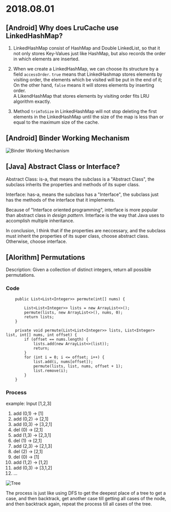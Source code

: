 # 2018.08.01

## [Android] Why does LruCache use LinkedHashMap?

1. LinkedHashMap consist of HashMap and Double LinkedList, so that it not only stores Key-Values just like HashMap, but also records the order in which elements are inserted.

2. When we create a LinkedHashMap, we can choose its structure by a field `accessOrder`. `true` means that LinkedHashmap stores elements by visiting order, the elements which be visited will be put in the end of it; On the other hand, `false` means it will stores elements by inserting order.  
A LikendHashMap that stores elements by visiting order fits LRU algorithm exactly.

3. Method `trimToSize` in LinkedHashMap will not stop deleting the first elements in the LinkedHashMap until the size of the map is less than or equal to the maximum size of the cache.

## [Android] Binder Working Mechanism

![Binder Working Mechanism](https://img-blog.csdn.net/20170218115023945?watermark/2/text/aHR0cDovL2Jsb2cuY3Nkbi5uZXQvbGluX3Rfcw==/font/5a6L5L2T/fontsize/400/fill/I0JBQkFCMA==/dissolve/70/gravity/SouthEast)

## [Java] Abstract Class or Interface?

Abstract Class: is-a, that means the subclass is a "Abstract Class", the subclass inherits the properties and methods of its super class.

Interface: has-a, means the subclass has a "Interface", the subclass just has the methods of the interface that it implements.

Because of "Interface oriented programming", interface is more popular than abstract class in *design pattern*. Interface is the way that Java uses to accomplish multiple inheritance.

In conclusion, I think that if the properties are neccessary, and the subclass must inherit the properties of its super class, choose abstract class. Otherwise, choose interface.

## [Alorithm] Permutations

Description: Given a collection of distinct integers, return all possible permutations.

### Code 

```
    public List<List<Integer>> permute(int[] nums) {

        List<List<Integer>> lists = new ArrayList<>();
        permute(lists, new ArrayList<>(), nums, 0);
        return lists;
    }

    private void permute(List<List<Integer>> lists, List<Integer> list, int[] nums, int offset) {
        if (offset == nums.length) {
            lists.add(new ArrayList<>(list));
            return;
        }
        for (int i = 0; i <= offset; i++) {
            list.add(i, nums[offset]);
            permute(lists, list, nums, offset + 1);
            list.remove(i);
        }
    }
```

### Process

example: Input [1,2,3]

1. add (0,1) -> [1]
2. add (0,2) -> [2,1]
3. add (0,3) -> [3,2,1]
4. del (0) -> [2,1]
5. add (1,3) -> [2,3,1]
6. del (1) -> [2,1]
7. add (2,3) -> [2,1,3]
8. del (2) -> [2,1]
9. del (0) -> [1]
10. add (1,2) -> [1,2]
11. add (0,3) -> [3,1,2]
12. ...

![Tree](http://chuantu.biz/t6/351/1533118066x-1404755576.png)

The process is just like using DFS to get the deepest place of a tree to get a case, and then backtrack, get another case till getting all cases of the node, and then backtrack again, repeat the process till all cases of the tree.